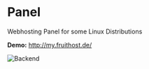 # Panel
Webhosting Panel for some Linux Distributions

**Demo:** http://my.fruithost.de/

![Backend](https://raw.githubusercontent.com/fruithost/Panel/master/screenshots/preview_backend.png)
